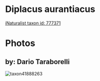 
Diplacus aurantiacus
====================
  
[iNaturalist taxon id: 777371](https://www.inaturalist.org/taxa/777371)
# Photos

## by: Dario Taraborelli
  
![taxon41888263](https://inaturalist-open-data.s3.amazonaws.com/photos/45554441/medium.jpg)